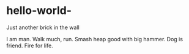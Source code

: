 # hello-world-
Just another brick in the wall

I am man. Walk much, run. Smash heap good with big hammer. Dog is friend. Fire for life. 
